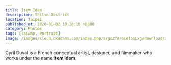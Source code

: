 ```yaml
---
title: Item Idem
description: Shilin District
location: Taipei
published_at: 2020-01-02 19:28:10 +0800
category: Photos
tags: [Taiwan, Portrait]
image: /images/cloud.cxadams.com/index.php/s/gxZfAe6Cef5sLxg/download/20191123-2059_Taipei_Shilin_L1009681-0.jpg
---
```


Cyril Duval is a French conceptual artist, designer, and filmmaker who works
under the name **Item Idem**.
